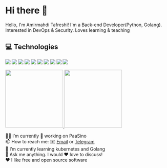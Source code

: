 <h1>Hi there 👋</h1>
<p>Hello, I'm Amirmahdi Tafreshi! I'm a Back-end Developer(Python, Golang). Interested in DevOps & Security. Loves learning & teaching</p>
<h2> 💻 Technologies </h2>

<p>
   <img src="https://img.shields.io/badge/-Arch_Linux-05122A?style=flat&logo=arch-linux">
   <img src="https://img.shields.io/badge/-Python-05122A?style=flat&logo=python">
   <img src="https://img.shields.io/badge/-Go-05122A?style=flat&logo=go">
   <img src="https://img.shields.io/badge/-Flask-05122A?style=flat&logo=flask">
   <img src="https://img.shields.io/badge/-Django-05122A?style=flat&logo=django">
   <img src="https://img.shields.io/badge/-Git-05122A?style=flat&logo=git">
   <img src="https://img.shields.io/badge/-MongoDB-05122A?style=flat&logo=mongodb">
   <img src="https://img.shields.io/badge/-JSON-05122A?style=flat&logo=json">
   <img src="https://img.shields.io/badge/-Kubernetes-05122A?style=flat&logo=kubernetes">
   <img src="https://img.shields.io/badge/-Docker-05122A?style=flat&logo=docker">
</p>
<p>
<a href="https://github.com/mr-tafreshi">
  <img height="180em" src="https://github-readme-stats-eight-theta.vercel.app/api?username=mr-tafreshi&show_icons=true&theme=algolia&include_all_commits=true&count_private=true"/>
  <img height="180em" src="https://github-readme-stats-eight-theta.vercel.app/api/top-langs/?username=mr-tafreshi&layout=compact&langs_count=8&theme=algolia"/>
</a>
</p>
<p>
👨‍💻 I’m currently 🔧 working on PaaSino<br>
📫 How to reach me: ✉️ <a href="mailto:tafreshi.amirmahdi@protonmail.com">Email</a> or <a href="https://t.me/amirmahdi_tafreshi">Telegram</a><br>
🌱 I’m currently learning kubernetes and Golang<br>
💬 Ask me anything. I would ❤️ love to discuss!<br>
❤️ I like free and open source software
</p>
